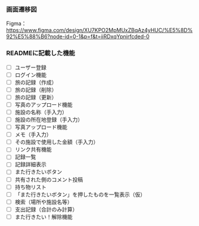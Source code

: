 ### 画面遷移図
Figma：https://www.figma.com/design/XU7KPO2MpMUxZBqAz4yHUC/%E5%8D%92%E5%88%B6?node-id=0-1&p=f&t=iiRDxqYpnirfcded-0

### READMEに記載した機能
- [ ] ユーザー登録
- [ ] ログイン機能
- [ ] 旅の記録（作成）
- [ ] 旅の記録（削除）
- [ ] 旅の記録（更新）
- [ ] 写真のアップロード機能
- [ ] 施設の名称（手入力）
- [ ] 施設の所在地登録（手入力）
- [ ] 写真アップロード機能
- [ ] メモ（手入力）
- [ ] その施設で使用した金額（手入力）
- [ ] リンク共有機能
- [ ] 記録一覧
- [ ] 記録詳細表示
- [ ] また行きたいボタン
- [ ] 共有された側のコメント投稿
- [ ] 持ち物リスト
- [ ] 「また行きたいボタン」を押したものを一覧表示（仮）
- [ ] 検索（場所や施設名等）
- [ ] 支出記録（合計のみ計算）
- [ ] また行きたい！解除機能
